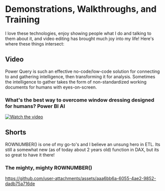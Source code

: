 # Demonstrations, Walkthroughs, and Training

I love these technologies, enjoy showing people what I do and talking to them about it, and video editing has brought much joy into my life!
Here's where these things intersect:

## Video

Power Query is such an effective no-code/low-code solution for connecting to and gathering intelligence, then transforming it for analysis.
Sometimes the intelligence to gather takes the form of non-standardized working documents for humans with eyes-on-screen.

### What's the best way to overcome window dressing designed for humans? Power BI AI
[![Watch the video](https://img.youtube.com/vi/kVJzCenDjP8/0.jpg)](https://www.youtube.com/watch?v=kVJzCenDjP8)

## Shorts

ROWNUMBER() is one of my go-to's and I believe an unsung hero in ETL. Its still a somewhat new (as of today about 2 years old) function in DAX, but its so great to have it there!

### The mighty, mighty ROWNUMBER()
https://github.com/user-attachments/assets/aaa6bb6a-6055-4ae2-9852-dadb75a716de




